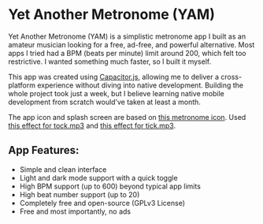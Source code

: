 # Yet Another Metronome (YAM)

Yet Another Metronome (YAM) is a simplistic metronome app I built as an amateur musician looking for a free, ad-free, and powerful alternative. 
Most apps I tried had a BPM (beats per minute) limit around 200, which felt too restrictive. I wanted something much faster, so I built it myself.

This app was created using [Capacitor.js](https://capacitorjs.com/), allowing me to deliver a cross-platform experience without diving into 
native development. Building the whole project took just a week, but I believe learning native mobile development from scratch would’ve taken at least a month.

The app icon and splash screen are based on [this metronome icon](https://www.svgrepo.com/svg/517774/metronome).
Used [this effect for tock.mp3](https://freesound.org/people/gherat/sounds/139653) and [this effect for tick.mp3](https://freesound.org/people/Entershift/sounds/704134/).

## App Features:
- Simple and clean interface
- Light and dark mode support with a quick toggle
- High BPM support (up to 600) beyond typical app limits
- High beat number support (up to 20)
- Completely free and open-source (GPLv3 License)
- Free and most importantly, no ads

